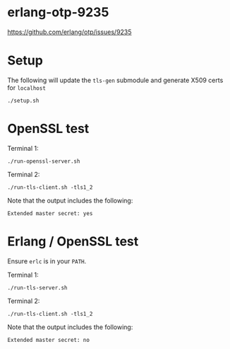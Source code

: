 # erlang-otp-9235
https://github.com/erlang/otp/issues/9235

# Setup

The following will update the `tls-gen` submodule and generate X509 certs for `localhost`

```
./setup.sh
```

# OpenSSL test

Terminal 1:

```
./run-openssl-server.sh
```

Terminal 2:

```
./run-tls-client.sh -tls1_2
```

Note that the output includes the following:

```
Extended master secret: yes
```

# Erlang / OpenSSL test

Ensure `erlc` is in your `PATH`.

Terminal 1:

```
./run-tls-server.sh
```

Terminal 2:

```
./run-tls-client.sh -tls1_2
```

Note that the output includes the following:

```
Extended master secret: no
```
